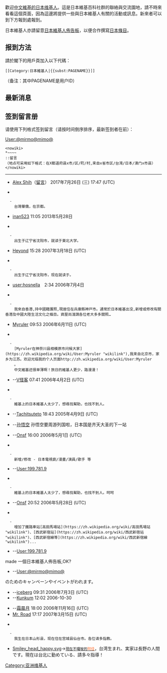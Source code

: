 歡迎[中文維基的](https://zh.wikipedia.org/wiki/中文維基 "wikilink")[日本](../Page/日本.md "wikilink")[维基人](https://zh.wikipedia.org/wiki/Wikipedia:维基人 "wikilink")。這是日本維基百科社群的聯絡與交流園地，請不時來看看這個頁面，因為這邊將提供一些與日本維基人有關的活動或訊息。新來者可以到下方報到處報到。

日本維基人亦請留意[日本維基人佈告板](https://zh.wikipedia.org/wiki/Wikipedia:日本維基人佈告板 "wikilink")，以便合作撰寫[日本條目](https://zh.wikipedia.org/wiki/Category:日本 "wikilink")。

## 报到方法

請於閣下的用戶頁加入以下代碼：

`[[Category:日本維基人|{{subst:PAGENAME}}]]`

（备注：其中PAGENAME是用户ID）

## 最新消息

## 签到留言册

请使用下列格式签到留言（请按时间倒序排序，最新签到者在前）：

[User:@mirmo@mimo@](https://zh.wikipedia.org/wiki/User:@mirmo@mimo@ "wikilink")

    <nowiki>
    *~~~~
    ::留言
    （地点可采用如下格式：在X都道府县x市/区/町/村,来自x省市区/台湾/日本/澳门x市县）
    </nowiki>

-----

  - [Alex
    Shih](https://zh.wikipedia.org/wiki/User:Alex_Shih "wikilink")（[留言](https://zh.wikipedia.org/wiki/User_talk:Alex_Shih "wikilink")）
    2017年7月26日 (三) 17:47 (UTC)

<!-- end list -->

  -

      -
        台灣華僑，在京都。

<!-- end list -->

  - [inan523](https://zh.wikipedia.org/wiki/User:inan523 "wikilink")
    11:05 2013年5月28日

<!-- end list -->

  -

      -
        出生于辽宁省沈阳市，就读于東北大学。

<!-- end list -->

  - [Heyond](https://zh.wikipedia.org/wiki/User:Heyond "wikilink") 15:28
    2007年3月18日 (UTC)

<!-- end list -->

  -

      -
        出生于辽宁省沈阳市，现在就读于。

<!-- end list -->

  - [user:hosnella](https://zh.wikipedia.org/wiki/user:hosnella "wikilink")　2:34
    2006年7月4日

<!-- end list -->

  -

      -
        我來自香港,持中國籍護照,現居住在兵庫縣神戸市。通常於日本維基出没,新增或修改有關香港及中國大陸生活文化之條目。資歴尚淺請各位老大多多關照…

<!-- end list -->

  - [Myruler](https://zh.wikipedia.org/wiki/User:Myruler "wikilink")
    09:53 2006年6月11日 (UTC)

<!-- end list -->

  -

      -
        [Myruler在神奈川县相模原市问候大家](https://zh.wikipedia.org/wiki/User:Myruler "wikilink"),我来自北京市，家乡为江苏。欢迎光临我的个人页面http://zh.wikipedia.org/wiki/User:Myruler
        。
        中文維基还很单薄啊！旅日的維基人更少，路漫漫！

<!-- end list -->

  - \--[V怪客](https://zh.wikipedia.org/wiki/User:VVV "wikilink") 07:41
    2006年4月2日 (UTC)

<!-- end list -->

  -

      -
        維基上的日本維基人太少了，想尋找幫助，也找不到人。

<!-- end list -->

  - \--[Tachitsuteto](https://zh.wikipedia.org/wiki/User:Tachitsuteto "wikilink")
    18:43 2005年4月9日 (UTC)

<!-- end list -->

  - \--[孙悟空](https://zh.wikipedia.org/wiki/User:孙悟空 "wikilink")
    孙悟空要周游列国啦，日本国是齐天大圣的下一站

<!-- end list -->

  - \--[Onsf](https://zh.wikipedia.org/wiki/User:Onsf "wikilink") 16:00
    2006年5月1日 (UTC)

<!-- end list -->

  -

      -
        新增/修改 - 日本電視劇/漫畫/演員/歌手 等

<!-- end list -->

  - \--[User:199.781.9](https://zh.wikipedia.org/wiki/User:199.781.9 "wikilink")

<!-- end list -->

  -

      -
        維基上的日本維基人太少了，想尋找幫助，也找不到人。呵呵

<!-- end list -->

  - \--[Onsf](https://zh.wikipedia.org/wiki/User:Onsf "wikilink") 20:52
    2006年5月28日 (UTC)

<!-- end list -->

  -

      -
        增加了鐵路車站[高田馬場站](https://zh.wikipedia.org/wiki/高田馬場站 "wikilink")、[西武新宿站](https://zh.wikipedia.org/wiki/西武新宿站 "wikilink")、[西武新宿線等](https://zh.wikipedia.org/wiki/西武新宿線 "wikilink")...

<!-- end list -->

  - \--[User:199.781.9](https://zh.wikipedia.org/wiki/User:199.781.9 "wikilink")

made 一個日本維基人佈告板,OK?

  - \--[User:@mirmo@mimo@](https://zh.wikipedia.org/wiki/User:@mirmo@mimo@ "wikilink")

のためのキャンペーンやイベントがわれます。

  - \--[iceberg](https://zh.wikipedia.org/wiki/User:霜 "wikilink") 09:31
    2006年7月3日 (UTC)
  - \--[Kunkum](https://zh.wikipedia.org/wiki/User:Kunkum "wikilink")
    12:02 2006-10-30

<!-- end list -->

  - \--[霜晨月](https://zh.wikipedia.org/wiki/User:Looseboy "wikilink")
    18:00 2006年11月16日 (UTC)
  - [Mr. Road](https://zh.wikipedia.org/wiki/User:Mr._Road "wikilink")
    17:17 2007年3月15日 (UTC)

<!-- end list -->

  -

      -
        我生在日本山形县，现在住在宫城县仙台市。各位请多指教。

<!-- end list -->

  - [Smiley_head_happy.svg](https://zh.wikipedia.org/wiki/File:Smiley_head_happy.svg "fig:Smiley_head_happy.svg")→<span style="font-size:smaller;">[現在不囉唆的](https://zh.wikipedia.org/wiki/User_talk:Chia_777 "wikilink")[<font color="#FF6928">阿佳</font>](https://zh.wikipedia.org/wiki/User:Chia_777 "wikilink")</span>，台湾生まれ、実家は長野の人間です。現在は台北に勤めている、請多々指導！

[Category:亚洲维基人](https://zh.wikipedia.org/wiki/Category:亚洲维基人 "wikilink")